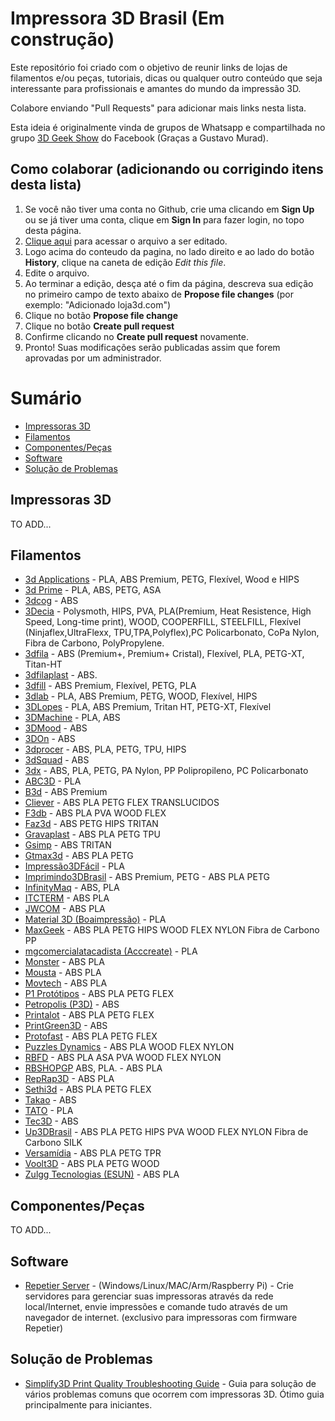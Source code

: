 # Impressora 3D Brasil (Em construção)

Este repositório foi criado com o objetivo de reunir links de lojas de filamentos e/ou peças, tutoriais, dicas ou qualquer outro conteúdo que seja interessante para profissionais e amantes do mundo da impressão 3D.

Colabore enviando "Pull Requests" para adicionar mais links nesta lista. 

Esta ideia é originalmente vinda de grupos de Whatsapp e compartilhada no grupo [3D Geek Show](https://www.facebook.com/groups/3DGeekShow) do Facebook (Graças a Gustavo Murad).

## Como colaborar (adicionando ou corrigindo itens desta lista)

1. Se você não tiver uma conta no Github, crie uma clicando em **Sign Up** ou se já tiver uma conta, clique em **Sign In** para fazer login, no topo desta página.
2. <a href="https://github.com/rafaelcruzpb/Impressora3DBrasil/blob/master/README.md" target="_blank">Clique aqui</a> para acessar o arquivo a ser editado.
3. Logo acima do conteudo da pagina, no lado direito e ao lado do botão **History**, clique na caneta de edição *Edit this file*.
4. Edite o arquivo.
5. Ao terminar a edição, desça até o fim da página, descreva sua edição no primeiro campo de texto abaixo de **Propose file changes** (por exemplo: "Adicionado loja3d.com")
6. Clique no botão **Propose file change**
7. Clique no botão **Create pull request**
8. Confirme clicando no **Create pull request** novamente.
9. Pronto! Suas modificações serão publicadas assim que forem aprovadas por um administrador.

Sumário
=================

   * [Impressoras 3D](#impressoras-3d)
   * [Filamentos](#filamentos)
   * [Componentes/Peças](#componentes/peças)
   * [Software](#software)
   * [Solução de Problemas](#solução-de-problemas)

## Impressoras 3D

TO ADD...


## Filamentos

  * [3d Applications](http://www.3dapplications.com.br/) - PLA, ABS Premium,  PETG, Flexível, Wood e HIPS
  * [3d Prime](https://www.3dprime.com.br/) - PLA, ABS, PETG, ASA
  * [3dcog](http://www.3dcogloja.com.br/) - ABS
  * [3Decia](https://www.3decia.com.br/) - Polysmoth, HIPS, PVA, PLA(Premium, Heat Resistence, High Speed, Long-time print), WOOD, COOPERFILL, STEELFILL, Flexível (Ninjaflex,UltraFlexx, TPU,TPA,Polyflex),PC Policarbonato, CoPa Nylon, Fibra de Carbono, PolyPropylene. 
  * [3dfila](https://3dfila.com.br/) - ABS (Premium+, Premium+ Cristal), Flexível, PLA, PETG-XT, Titan-HT
  * [3dfilaplast](http://www.3dfilaplast.com.br/) - ABS.
  * [3dfill](http://3dfill.com.br/) - ABS Premium, Flexível, PETG, PLA
  * [3dlab](https://3dlab.com.br/) - PLA, ABS Premium, PETG, WOOD, Flexível, HIPS
  * [3DLopes](https://3dlopes.com/) - PLA, ABS Premium, Tritan HT, PETG-XT, Flexível
  * [3DMachine](https://3d-machine.lojaintegrada.com.br/) - PLA, ABS
  * [3DMood](https://www.3dmod.com.br/loja/filamentos.html) - ABS
  * [3DOn](http://www.3don.net.br/) - ABS
  * [3dprocer](https://3dprocer.com.br/) - ABS, PLA, PETG, TPU, HIPS
  * [3dSquad](https://www.facebook.com/3DSQUAD.X/) - ABS
  * [3dx](http://www.3dxfilamentos.com.br/) - ABS, PLA, PETG, PA Nylon, PP Polipropileno, PC Policarbonato
  * [ABC3D](http://www.abc3d.com.br/) - PLA
  * [B3d](https://www.b3d.ind.br/) - ABS Premium
  * [Cliever](https://www.cliever.com/) - ABS PLA PETG FLEX TRANSLUCIDOS  
  * [F3db](https://www.filamentos3dbrasil.com.br/) - ABS PLA PVA WOOD  FLEX          
  * [Faz3d](https://www.faz3d.com.br/) - ABS  PETG   HIPS TRITAN    
  * [Gravaplast](https://lista.mercadolivre.com.br/_CustId_193180928) - ABS PLA PETG TPU   
  * [Gsimp](http://gsimp.com.br/) - ABS TRITAN    
  * [Gtmax3d](https://www.gtmax3d.com.br/) - ABS PLA PETG                 
  * [Impressão3DFácil](http://www.impressao3dfacil.com.br/) -  PLA                  
  * [Imprimindo3DBrasil](https://lista.mercadolivre.com.br/_CustId_239031422) - ABS Premium, PETG - ABS PLA PETG    
  * [InfinityMaq](https://www.infinitymaq.com.br) - ABS, PLA
  * [ITCTERM](http://www.itcterm.com.br/impressao-3d/loja-virtual/) - ABS PLA                  
  * [JWCOM](http://jwcom.mercadoshops.com.br/) - ABS PLA                  
  * [Material 3D (Boaimpressão)](https://boaimpressao3d.com.br/produto-tag/filamentos-material-3d/) -  PLA                  
  * [MaxGeek](http://www.maxgeek.com.br/) - ABS PLA PETG   HIPS  WOOD  FLEX  NYLON Fibra de Carbono PP      
  * [mgcomercialatacadista (Acccreate)](https://produto.mercadolivre.com.br/MLB-981769449-filamentos-para-impressora-3d-pla-175mm-marca-acccreate-_JM) -  PLA                  
  * [Monster](https://loja.monster3d.tech/Home) - ABS PLA                  
  * [Mousta](http://www.mousta.com.br/) - ABS PLA                  
  * [Movtech](https://movtech.commercesuite.com.br/) - ABS PLA                  
  * [P1 Protótipos](https://loja.p1prototipos.com.br/) - ABS PLA PETG FLEX          
  * [Petropolis (P3D)](https://lista.mercadolivre.com.br/_CustId_77138398) - ABS
  * [Printalot](http://printalot.com.br/) - ABS PLA PETG FLEX          
  * [PrintGreen3D](https://www.printgreen.com.br/) - ABS                   
  * [Protofast](https://protofast.mercadoshops.com.br/) - ABS PLA PETG FLEX          
  * [Puzzles Dynamics](https://www.lojapuzzles.com.br/) - ABS PLA WOOD  FLEX  NYLON        
  * [RBFD](http://www.rbfd.com.br/loja/) - ABS PLA  ASA   PVA WOOD FLEX  NYLON        
  * [RBSHOPGP](https://www.rbshopgp.com.br) ABS, PLA. - ABS PLA                  
  * [RepRap3D](https://www.reprap3d.com.br/) - ABS PLA                  
  * [Sethi3d](https://www.sethi3d.com.br/produtos-sethi3d_) - ABS PLA PETG FLEX          
  * [Takao](https://lista.mercadolivre.com.br/_CustId_21890632) - ABS                   
  * [TATO](http://tato.ind.br/) -  PLA                  
  * [Tec3D](https://www.tec3donline.com.br/) - ABS                   
  * [Up3DBrasil](https://www.up3dbrasil.com.br/) - ABS PLA PETG HIPS PVA WOOD FLEX  NYLON Fibra de Carbono SILK 
  * [Versamídia](http://www.versamidia.com.br/) - ABS PLA PETG TPR
  * [Voolt3D](https://www.voolt3d.com.br/) - ABS PLA PETG WOOD            
  * [Zulgg Tecnologias (ESUN)](https://lista.mercadolivre.com.br/_CustId_240520377) - ABS PLA                  

## Componentes/Peças

  TO ADD...

## Software

* [Repetier Server](https://www.repetier-server.com/download-repetier-server/) - (Windows/Linux/MAC/Arm/Raspberry Pi) - Crie servidores para gerenciar suas impressoras através da rede local/Internet, envie impressões e comande tudo através de um navegador de internet. (exclusivo para impressoras com firmware Repetier)

## Solução de Problemas

  * [Simplify3D Print Quality Troubleshooting Guide](https://www.simplify3d.com/support/print-quality-troubleshooting/) - Guia para solução de vários problemas comuns que ocorrem com impressoras 3D. Ótimo guia principalmente para iniciantes.
  





